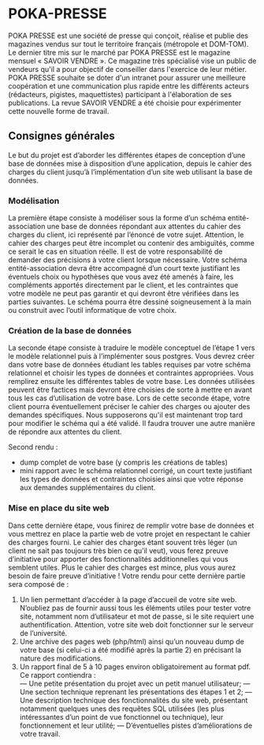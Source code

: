 # POKA-PRESSE
POKA PRESSE est une société de presse qui conçoit, réalise et publie des magazines vendus sur tout le territoire français (métropole et DOM-TOM). Le dernier titre mis sur le marché par POKA PRESSE est le magazine mensuel « SAVOIR VENDRE ». Ce magazine très spécialisé vise un public de vendeurs qu'il a pour objectif de conseiller dans l'exercice de leur métier.
POKA PRESSE souhaite se doter d'un intranet pour assurer une meilleure coopération et une communication plus rapide entre les différents acteurs (rédacteurs, pigistes, maquettistes) participant à l'élaboration de ses publications. La revue SAVOIR VENDRE a été choisie pour expérimenter cette nouvelle forme de travail.

## Consignes générales
Le but du projet est d’aborder les différentes étapes de conception d’une base de données mise à disposition d’une application, depuis le cahier des charges du client jusqu’à l’implémentation d’un site web utilisant la base de données.

### Modélisation 
La première étape consiste à modéliser sous la forme d’un schéma entité-association une base de données répondant aux attentes du cahier des charges du client, ici représenté par l’énoncé de votre sujet. Attention, le cahier des charges peut être incomplet ou contenir des ambiguïtés, comme ce serait le cas en situation réelle. Il est de votre responsabilité de demander des précisions à votre client lorsque nécessaire.
Votre schéma entité-association devra être accompagné d’un court texte justifiant les éventuels choix ou hypothèses que vous avez été amenés à faire, les compléments apportés directement par le client, et les contraintes que votre modèle ne peut pas garantir et qui devront être vérifiées dans les parties suivantes.
Le schéma pourra être dessiné soigneusement à la main ou construit avec l’outil informatique de votre choix.

### Création de la base de données
La seconde étape consiste à traduire le modèle conceptuel de l’étape 1 vers le modèle relationnel puis à l’implémenter sous postgres. Vous devrez créer dans votre base de données étudiant les tables requises par votre schéma relationnel et choisir les types de données et contraintes appropriées. Vous remplirez ensuite les différentes tables de votre base. Les données utilisées peuvent être factices mais devront être choisies de sorte à mettre en avant tous les cas d’utilisation de votre base.
Lors de cette seconde étape, votre client pourra éventuellement préciser le cahier des charges ou ajouter des demandes spécifiques. Nous supposerons qu'il est maintenant trop tard pour modifier le schéma qui a été validé. Il faudra trouver une autre manière de répondre aux attentes du client.

Second rendu :
- dump complet de votre base (y compris les créations de tables)
- mini rapport avec le schéma relationnel corrigé, un court texte justifiant les types de données et contraintes choisies ainsi que votre réponse aux demandes supplémentaires du client.

### Mise en place du site web
Dans cette dernière étape, vous finirez de remplir votre base de données et vous mettrez en place la partie web de votre projet en respectant le cahier des charges fourni.
Le cahier des charges étant souvent très léger (un client ne sait pas toujours très bien ce qu’il veut), vous ferez preuve d’initiative pour apporter des fonctionnalités additionnelles qui vous semblent utiles. Plus le cahier des charges est mince, plus vous aurez besoin de faire preuve d’initiative !
Votre rendu pour cette dernière partie sera composé de :
1. Un lien permettant d’accéder à la page d’accueil de votre site web. N’oubliez pas de fournir aussi tous les éléments utiles pour tester votre site, notamment nom d’utilisateur et mot de passe, si le site requiert une authentification. Attention, votre site web doit fonctionner sur le serveur de l’université.
2. Une archive des pages web (php/html) ainsi qu’un nouveau dump de votre base (si celui-ci a été modifié après la partie 2) en précisant la nature des modifications.
3. Un rapport final de 5 à 10 pages environ obligatoirement au format pdf. Ce rapport contiendra : <br>
    — Une petite présentation du projet avec un petit manuel utilisateur;
    — Une section technique reprenant les présentations des étapes 1 et 2;
    — Une description technique des fonctionnalités du site web, présentant notamment quelques unes des requêtes SQL utilisées (les plus intéressantes d’un point de vue fonctionnel ou technique), leur fonctionnement et leur utilité;
    — D’éventuelles pistes d’améliorations de votre travail.

